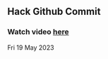 
 ## Hack Github Commit 
 ### Watch video <a href="https://www.youtube.com">here</a> 
 Fri 19 May 2023 
